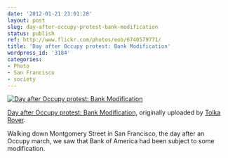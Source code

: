 ```yaml
---
date: '2012-01-21 23:01:28'
layout: post
slug: day-after-occupy-protest-bank-modification
status: publish
ref: http://www.flickr.com/photos/eob/6740579771/
title: 'Day after Occupy protest: Bank Modification'
wordpress_id: '3184'
categories:
- Photo
- San Francisco
- society
---
```



[![Day after Occupy protest: Bank Modification](http://farm8.staticflickr.com/7145/6740579771_2acd3116d1_d.jpg)](http://www.flickr.com/photos/eob/6740579771/)


[Day after Occupy protest: Bank Modification](http://www.flickr.com/photos/eob/6740579771/),
originally uploaded by [Tolka Rover](http://www.flickr.com/photos/eob/).



Walking down Montgomery Street in San Francisco, the day after an Occupy march, we saw that Bank of America had been subject to some modification.


